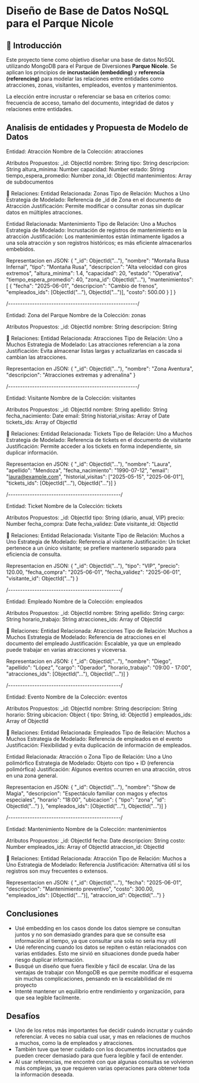 # Diseño de Base de Datos NoSQL para el Parque Nicole

## 🎯 Introducción

Este proyecto tiene como objetivo diseñar una base de datos NoSQL utilizando MongoDB para el Parque de Diversiones **Parque Nicole**. Se aplican los principios de **incrustación (embedding)** y **referencia (referencing)** para modelar las relaciones entre entidades como atracciones, zonas, visitantes, empleados, eventos y mantenimientos.

La elección entre incrustar o referenciar se basa en criterios como: frecuencia de acceso, tamaño del documento, integridad de datos y relaciones entre entidades.


## Analisis de entidades y Propuesta de Modelo de Datos
Entidad: Atracción
Nombre de la Colección: atracciones

Atributos Propuestos:
_id: ObjectId
nombre: String
tipo: String
descripcion: String
altura_minima: Number
capacidad: Number
estado: String
tiempo_espera_promedio: Number
zona_id: ObjectId
mantenimientos: Array de subdocumentos

🔗 Relaciones:
Entidad Relacionada: Zonas
Tipo de Relación: Muchos a Uno
Estrategia de Modelado: Referencia de _id de Zona en el documento de Atracción
Justificación: Permite modificar o consultar zonas sin duplicar datos en múltiples atracciones.

Entidad Relacionada: Mantenimiento
Tipo de Relación: Uno a Muchos
Estrategia de Modelado: Incrustación de registros de mantenimiento en la atracción
Justificación: Los mantenimientos están íntimamente ligados a una sola atracción y son registros históricos; es más eficiente almacenarlos embebidos.

Representacion en JSON:
{
  "_id": ObjectId("..."),
  "nombre": "Montaña Rusa Infernal",
  "tipo": "Montaña Rusa",
  "descripcion": "Alta velocidad con giros extremos",
  "altura_minima": 1.4,
  "capacidad": 20,
  "estado": "Operativa",
  "tiempo_espera_promedio": 40,
  "zona_id": ObjectId("..."),
  "mantenimientos": [
    {
      "fecha": "2025-06-01",
      "descripcion": "Cambio de frenos",
      "empleados_ids": [ObjectId("..."), ObjectId("...")],
      "costo": 500.00
    }
  ]
}

/*------------------------------------------------------*/

Entidad: Zona del Parque
Nombre de la Colección: zonas

Atributos Propuestos:
_id: ObjectId
nombre: String
descripcion: String

🔗 Relaciones:
Entidad Relacionada: Atracciones
Tipo de Relación: Uno a Muchos
Estrategia de Modelado: Las atracciones referencian a la zona
Justificación: Evita almacenar listas largas y actualizarlas en cascada si cambian las atracciones.

Representacion en JSON:
{
  "_id": ObjectId("..."),
  "nombre": "Zona Aventura",
  "descripcion": "Atracciones extremas y adrenalina"
}

/*------------------------------------------------------*/

Entidad: Visitante
Nombre de la Colección: visitantes

Atributos Propuestos:
_id: ObjectId
nombre: String
apellido: String
fecha_nacimiento: Date
email: String
historial_visitas: Array of Date
tickets_ids: Array of ObjectId

🔗 Relaciones:
Entidad Relacionada: Tickets
Tipo de Relación: Uno a Muchos
Estrategia de Modelado: Referencia de tickets en el documento de visitante
Justificación: Permite acceder a los tickets en forma independiente, sin duplicar información.

Representacion en JSON:
{
  "_id": ObjectId("..."),
  "nombre": "Laura",
  "apellido": "Mendoza",
  "fecha_nacimiento": "1990-07-12",
  "email": "laura@example.com",
  "historial_visitas": ["2025-05-15", "2025-06-01"],
  "tickets_ids": [ObjectId("..."), ObjectId("...")]
}

/*-----------------------------------------------*/

Entidad: Ticket
Nombre de la Colección: tickets

Atributos Propuestos:
_id: ObjectId
tipo: String (diario, anual, VIP)
precio: Number
fecha_compra: Date
fecha_validez: Date
visitante_id: ObjectId

🔗 Relaciones:
Entidad Relacionada: Visitante
Tipo de Relación: Muchos a Uno
Estrategia de Modelado: Referencia al visitante
Justificación: Un ticket pertenece a un único visitante; se prefiere mantenerlo separado para eficiencia de consulta.

Representacion en JSON:
{
  "_id": ObjectId("..."),
  "tipo": "VIP",
  "precio": 120.00,
  "fecha_compra": "2025-06-01",
  "fecha_validez": "2025-06-01",
  "visitante_id": ObjectId("...")
}

/*-----------------------------------------------*/

Entidad: Empleado
Nombre de la Colección: empleados

Atributos Propuestos:
_id: ObjectId
nombre: String
apellido: String
cargo: String
horario_trabajo: String
atracciones_ids: Array of ObjectId

🔗 Relaciones:
Entidad Relacionada: Atracciones
Tipo de Relación: Muchos a Muchos
Estrategia de Modelado: Referencia de atracciones en el documento del empleado
Justificación: Escalable, ya que un empleado puede trabajar en varias atracciones y viceversa.

Representacion en JSON:
{
  "_id": ObjectId("..."),
  "nombre": "Diego",
  "apellido": "López",
  "cargo": "Operador",
  "horario_trabajo": "09:00 - 17:00",
  "atracciones_ids": [ObjectId("..."), ObjectId("...")]
}

/*-----------------------------------------------*/

Entidad: Evento 
Nombre de la Colección: eventos

Atributos Propuestos:
_id: ObjectId
nombre: String
descripcion: String
horario: String
ubicacion: Object { tipo: String, id: ObjectId }
empleados_ids: Array of ObjectId

🔗 Relaciones:
Entidad Relacionada: Empleados
Tipo de Relación: Muchos a Muchos
Estrategia de Modelado: Referencia de empleados en el evento
Justificación: Flexibilidad y evita duplicación de información de empleados.

Entidad Relacionada: Atracción o Zona
Tipo de Relación: Uno a Uno polimórfico
Estrategia de Modelado: Objeto con tipo + ID (referencia polimórfica)
Justificación: Algunos eventos ocurren en una atracción, otros en una zona general.

Representacion en JSON:
{
  "_id": ObjectId("..."),
  "nombre": "Show de Magia",
  "descripcion": "Espectáculo familiar con magos y efectos especiales",
  "horario": "18:00",
  "ubicacion": {
    "tipo": "zona",
    "id": ObjectId("...")
  },
  "empleados_ids": [ObjectId("..."), ObjectId("...")]
}

/*-----------------------------------------------*/

Entidad: Mantenimiento
Nombre de la Colección: mantenimientos

Atributos Propuestos:
_id: ObjectId
fecha: Date
descripcion: String
costo: Number
empleados_ids: Array of ObjectId
atraccion_id: ObjectId

🔗 Relaciones:
Entidad Relacionada: Atracción
Tipo de Relación: Muchos a Uno
Estrategia de Modelado: Referencia
Justificación: Alternativa útil si los registros son muy frecuentes o extensos.

Representacion en JSON:
{
  "_id": ObjectId("..."),
  "fecha": "2025-06-01",
  "descripcion": "Mantenimiento preventivo",
  "costo": 300.00,
  "empleados_ids": [ObjectId("...")],
  "atraccion_id": ObjectId("...")
}




## Conclusiones
- Usé embedding en los casos donde los datos siempre se consultan juntos y no son demasiado grandes para que se consulte esa información al tiempo, ya que consultar una sola no seria muy util
- Usé referencing cuando los datos se repiten o están relacionados con varias entidades. Esto me sirvió en situaciones donde pueda haber riesgo duplicar información.
- Busqué un diseño que fuera flexible y fácil de escalar. Una de las ventajas de trabajar con MongoDB es que permite modificar el esquema sin muchas complicaciones, pensando en la escalabilidad de mi proyecto
- Intenté mantener un equilibrio entre rendimiento y organización, para que sea legible facilmente.

## Desafíos
- Uno de los retos más importantes fue decidir cuándo incrustar y cuándo referenciar. A veces no sabia cual usar, y mas en relaciones de muchos a muchos, como la de empleados y atracciones.
- También tuve que tener cuidado con los documentos incrustados que pueden crecer demasiado para que fuera legible y facil de entender.
- Al usar referencias, me encontré con que algunas consultas se volvieron más complejas, ya que requieren varias operaciones para obtener toda la información deseada.












